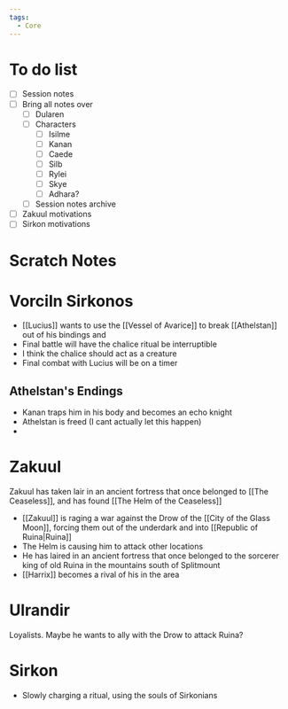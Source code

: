 ```yaml
---
tags:
  - Core
---
```

# To do list
- [ ] Session notes
- [ ] Bring all notes over
	- [ ] Dularen
	- [ ] Characters
		- [ ] Isilme
		- [ ] Kanan
		- [ ] Caede
		- [ ] Silb
		- [ ] Rylei
		- [ ] Skye
		- [ ] Adhara?
	- [ ] Session notes archive
- [ ] Zakuul motivations
- [ ] Sirkon motivations
# Scratch Notes
# Vorciln Sirkonos
- [[Lucius]] wants to use the [[Vessel of Avarice]] to break [[Athelstan]] out of his bindings and 
- Final battle will have the chalice ritual be interruptible
- I think the chalice should act as a creature
- Final combat with Lucius will be on a timer
## Athelstan's Endings
- Kanan traps him in his body and becomes an echo knight
- Athelstan is freed (I cant actually let this happen)
- 
# Zakuul
Zakuul has taken lair in an ancient fortress that once belonged to [[The Ceaseless]], and has found [[The Helm of the Ceaseless]]
- [[Zakuul]] is raging a war against the Drow of the [[City of the Glass Moon]], forcing them out of the underdark and into [[Republic of Ruina|Ruina]]
- The Helm is causing him to attack other locations
- He has laired in an ancient fortress that once belonged to the sorcerer king of old Ruina in the mountains south of Splitmount
- [[Harrix]] becomes a rival of his in the area
# Ulrandir
Loyalists. Maybe he wants to ally with the Drow to attack Ruina?

# Sirkon
- Slowly charging a ritual, using the souls of Sirkonians